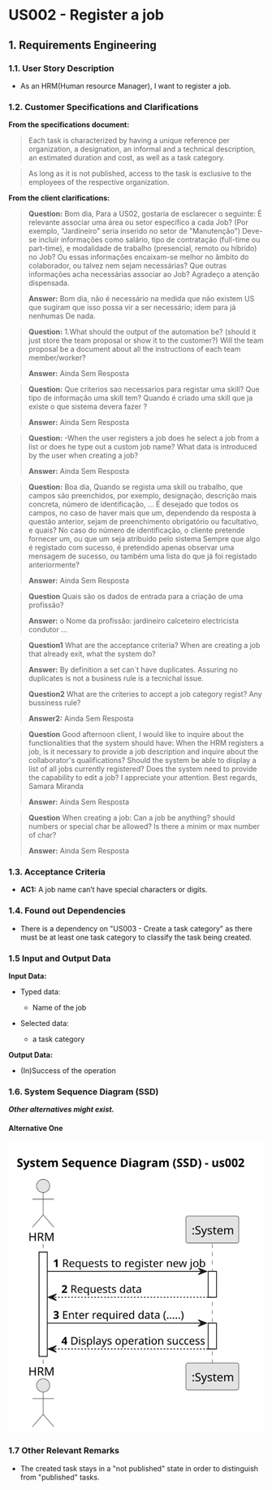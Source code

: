 # US002 - Register a job


## 1. Requirements Engineering

### 1.1. User Story Description

- As an HRM(Human resource Manager), I want to register a job.

### 1.2. Customer Specifications and Clarifications 

**From the specifications document:**

>	Each task is characterized by having a unique reference per organization, a designation, an informal and a technical description, an estimated duration and cost, as well as a task category. 

>	As long as it is not published, access to the task is exclusive to the employees of the respective organization. 

**From the client clarifications:**

> **Question:** Bom dia, Para a US02, gostaria de esclarecer o seguinte:
É relevante associar uma área ou setor específico a cada Job? (Por exemplo, "Jardineiro" seria inserido no setor de "Manutenção")
Deve-se incluir informações como salário, tipo de contratação (full-time ou part-time), e modalidade de trabalho (presencial, remoto ou híbrido) no Job? Ou essas informações encaixam-se melhor no âmbito do colaborador, ou talvez nem sejam necessárias?
Que outras informações acha necessárias associar ao Job?
Agradeço a atenção dispensada.
>
> **Answer:** Bom dia,
não é necessário na medida que não existem US que sugiram que isso possa vir a ser necessário;
idem
para já nenhumas
De nada.

> **Question:** 1.What should the output of the automation be? (should it just store the team proposal or show it to the customer?)
> Will the team proposal be a document about all the instructions of each team member/worker?
>
> **Answer:** Ainda Sem Resposta

> **Question:** Que criterios sao necessarios para registar uma skill?
Que tipo de informação uma skill tem?
Quando é criado uma skill que ja existe o que sistema devera fazer ?
> 
> **Answer:** Ainda Sem Resposta

> **Question:** -When the user registers a job does he select a job from a list or does he type out a custom job name?
What data is introduced by the user when creating a job?
>
> **Answer:** Ainda Sem Resposta

> **Question:** Boa dia,
Quando se regista uma skill ou trabalho, que campos são preenchidos, por exemplo, designação, descrição mais concreta, número de identificação, ...
É desejado que todos os campos, no caso de haver mais que um, dependendo da resposta à questão anterior, sejam de preenchimento obrigatório ou facultativo, e quais?
No caso do número de identificação, o cliente pretende fornecer um, ou que um seja atribuído pelo sistema
Sempre que algo é registado com sucesso, é pretendido apenas observar uma mensagem de sucesso, ou também uma lista do que já foi registado anteriormente?
>
> **Answer:** Ainda Sem Resposta

> **Question**  Quais são os dados de entrada para a criação de uma profissão?
> 
> **Answer:** o Nome da profissão:
jardineiro
calceteiro
electricista
condutor
...

> **Question1** What are the acceptance criteria?
When are creating a job that already exit, what the system do?
>
> **Answer:** By definition a set can´t have duplicates. Assuring no duplicates is not a business rule is a tecnichal issue.
>
> **Question2** What are the criteries to accept a job category regist?
Any bussiness rule?
>
> **Answer2:** Ainda Sem Resposta

> **Question** Good afternoon client,
I would like to inquire about the functionalities that the system should have:
When the HRM registers a job, is it necessary to provide a job description and inquire about the collaborator's qualifications?
Should the system be able to display a list of all jobs currently registered?
Does the system need to provide the capability to edit a job?
I appreciate your attention.
Best regards, Samara Miranda
>
> **Answer:** Ainda Sem Resposta

> **Question** When creating a job:
Can a job be anything?
should numbers or special char be allowed?
Is there a minim or max number of char?
> 
> **Answer:** Ainda Sem Resposta





### 1.3. Acceptance Criteria

* **AC1:** A job name can’t have special characters or digits.

### 1.4. Found out Dependencies

* There is a dependency on "US003 - Create a task category" as there must be at least one task category to classify the task being created.

### 1.5 Input and Output Data

**Input Data:**

* Typed data:
    * Name of the job
	
* Selected data:
    * a task category 

**Output Data:**

* (In)Success of the operation

### 1.6. System Sequence Diagram (SSD)

**_Other alternatives might exist._**

#### Alternative One

![SSD.svg](svg%2FSSD.svg)


### 1.7 Other Relevant Remarks

* The created task stays in a "not published" state in order to distinguish from "published" tasks.